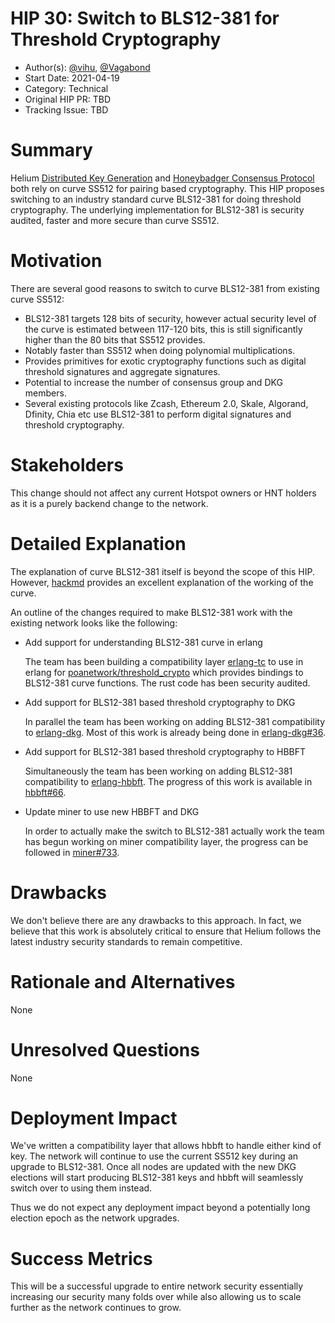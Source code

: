 # HIP 30: Switch to BLS12-381 for Threshold Cryptography

- Author(s): [@vihu](http://github.com/vihu), [@Vagabond](https://github.com/vagabond/)
- Start Date: 2021-04-19
- Category: Technical
- Original HIP PR: TBD
- Tracking Issue: TBD

# Summary
[summary]: #summary

Helium [Distributed Key Generation](https://github.com/helium/erlang-dkg) and [Honeybadger Consensus Protocol](https://github.com/helium/erlang-hbbft) both rely on curve SS512 for pairing based cryptography.
This HIP proposes switching to an industry standard curve BLS12-381 for doing threshold cryptography.
The underlying implementation for BLS12-381 is security audited, faster and more secure than curve SS512.

# Motivation
[motivation]: #motivation

There are several good reasons to switch to curve BLS12-381 from existing curve SS512:

- BLS12-381 targets 128 bits of security, however actual security level of the curve is estimated between 117-120 bits, this is still significantly higher than the 80 bits that SS512 provides. 
- Notably faster than SS512 when doing polynomial multiplications.
- Provides primitives for exotic cryptography functions such as digital threshold signatures and aggregate signatures.
- Potential to increase the number of consensus group and DKG members.
- Several existing protocols like Zcash, Ethereum 2.0, Skale, Algorand, Dfinity, Chia etc use BLS12-381 to perform digital signatures and threshold cryptography.

# Stakeholders
[stakeholders]: #stakeholders

This change should not affect any current Hotspot owners or HNT holders as it
is a purely backend change to the network.

# Detailed Explanation
[detailed-explanation]: #detailed-explanation

The explanation of curve BLS12-381 itself is beyond the scope of this HIP. However, [hackmd](https://hackmd.io/@benjaminion/bls12-381) provides an excellent explanation of the working of the curve.

An outline of the changes required to make BLS12-381 work with the existing network looks like the following:

- Add support for understanding BLS12-381 curve in erlang

    The team has been building a compatibility layer [erlang-tc]() to use in erlang for [poanetwork/threshold_crypto](https://github.com/poanetwork/threshold_crypto) which provides bindings to BLS12-381 curve functions. The rust code has been security audited.

- Add support for BLS12-381 based threshold cryptography to DKG

    In parallel the team has been working on adding BLS12-381 compatibility to [erlang-dkg](https://github.com/helium/erlang-dkg). Most of this work is already being done in [erlang-dkg#36](https://github.com/helium/erlang-dkg/pull/36).

- Add support for BLS12-381 based threshold cryptography to HBBFT

    Simultaneously the team has been working on adding BLS12-381 compatibility to [erlang-hbbft](). The progress of this work is available in [hbbft#66](https://github.com/helium/erlang-hbbft/pull/66).

- Update miner to use new HBBFT and DKG

    In order to actually make the switch to BLS12-381 actually work the team has begun working on miner compatibility layer, the progress can be followed in [miner#733](https://github.com/helium/miner/pull/733).

# Drawbacks
[drawbacks]: #drawbacks

We don't believe there are any drawbacks to this approach. In fact, we believe that this work is absolutely critical to ensure that Helium follows the latest industry security standards to remain competitive.

# Rationale and Alternatives
[alternatives]: #rationale-and-alternatives

None

# Unresolved Questions
[unresolved]: #unresolved-questions

None

# Deployment Impact
[deployment-impact]: #deployment-impact

We've written a compatibility layer that allows hbbft to handle either kind of key. The network will continue to use the current SS512 key during an upgrade to BLS12-381. Once all nodes are updated with the new DKG elections will start producing BLS12-381 keys and hbbft will seamlessly switch over to using them instead.

Thus we do not expect any deployment impact beyond a potentially long election epoch as the network upgrades.

# Success Metrics
[success-metrics]: #success-metrics

This will be a successful upgrade to entire network security essentially increasing our security many folds over while also allowing us to scale further as the network continues to grow.
